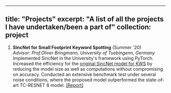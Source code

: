 
---
title: "Projects"
excerpt: "A list of all the projects I have undertaken/been a part of"
collection: project
---


1. **SincNet for Small Footprint Keyword Spotting** (Summer '20)\
   _Advisor: Prof.Oliver Bringmann, University of Tuebingenn, Germany_\
   Implemented SincNet in the University's framework using PyTorch. Increased the efficiency for the [original SincNet model for KWS](https://www.researchgate.net/publication/337075024_Small-Footprint_Keyword_Spotting_on_Raw_Audio_Data_with_Sinc-Convolutions "original") by reducing the model size as well as computations without compromising on accuracy. Conducted an extensive benchmark test under several noise conditions, where the proposed model outperformed the state-of-art TC-RESNET 8 model. [[Report]](https://docs.google.com/presentation/d/18lp1ZnE3iOwVLqjaOHyqKQnYmv_7MXFICfgcu03G6KA/edit?usp=sharing "ppt")
